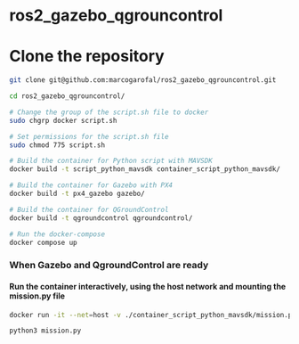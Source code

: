 # ros2_gazebo_qgrouncontrol

# Clone the repository
```bash
git clone git@github.com:marcogarofal/ros2_gazebo_qgrouncontrol.git
```
```bash
cd ros2_gazebo_qgrouncontrol/
```

```bash
# Change the group of the script.sh file to docker
sudo chgrp docker script.sh
```

```bash
# Set permissions for the script.sh file
sudo chmod 775 script.sh
```

```bash
# Build the container for Python script with MAVSDK
docker build -t script_python_mavsdk container_script_python_mavsdk/
```

```bash
# Build the container for Gazebo with PX4
docker build -t px4_gazebo gazebo/
```

```bash
# Build the container for QGroundControl
docker build -t qgroundcontrol qgroundcontrol/
```


```bash
# Run the docker-compose
docker compose up
```


### When Gazebo and QgroundControl are ready
#### Run the container interactively, using the host network and mounting the mission.py file
```bash
docker run -it --net=host -v ./container_script_python_mavsdk/mission.py:/home/px4/mission.py script_python_mavsdk
```

```bash
python3 mission.py
```


